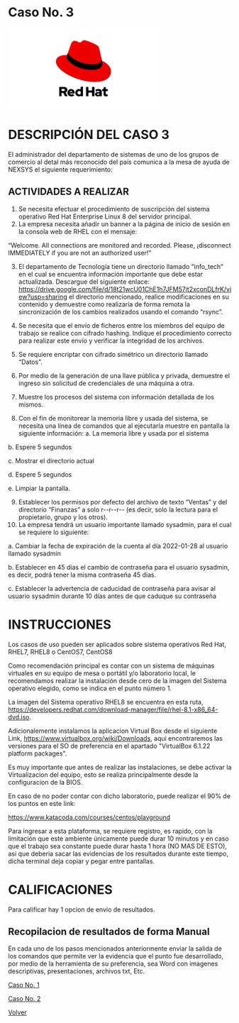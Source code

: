 # Caso No. 3

![Ref](Images/red-hat-logo.png)

# DESCRIPCIÓN DEL CASO 3
El administrador del departamento de sistemas de uno de los grupos de comercio al detal más reconocido del país comunica a la mesa de ayuda de NEXSYS el siguiente requerimiento:

## ACTIVIDADES A REALIZAR
1.	Se necesita efectuar el procedimiento de suscripción del sistema operativo Red Hat Enterprise Linux 8 del servidor principal.
2.	La empresa necesita añadir un banner a la página de inicio de sesión en la consola web de RHEL con el mensaje:

 “Welcome. All connections are monitored and recorded. Please, ¡disconnect IMMEDIATELY if you are not an authorized user!”

3.	El departamento de Tecnología tiene un directorio llamado “info_tech” en el cual se encuentra información importante que debe estar actualizada. Descargue del siguiente enlace: 
https://drive.google.com/file/d/18t21wcU01ChE1h7JFM57it2xconDLfrK/view?usp=sharing
el directorio mencionado, realice modificaciones en su contenido y demuestre como realizaría de forma remota la sincronización de los cambios realizados usando el comando “rsync”.

4.	Se necesita que el envío de ficheros entre los miembros del equipo de trabajo se realice con cifrado hashing. Indique el procedimiento correcto para realizar este envío y verificar la integridad de los archivos.
5.	Se requiere encriptar con cifrado simétrico un directorio llamado “Datos”.
6.	Por medio de la generación de una llave pública y privada, demuestre el ingreso sin solicitud de credenciales de una máquina a otra.
7.	Muestre los procesos del sistema con información detallada de los mismos.
8.	Con el fin de monitorear la memoria libre y usada del sistema, se necesita una línea de comandos que al ejecutarla muestre en pantalla la siguiente información:
a.	La memoria libre y usada por el sistema

b.	Espere 5 segundos

c.	Mostrar el directorio actual

d.	Espere 5 segundos

e.	Limpiar la pantalla.

9.	Establecer los permisos por defecto del archivo de texto “Ventas” y del directorio “Finanzas” a solo r--r--r-- (es decir, solo la lectura para el propietario, grupo y los otros).
10.	La empresa tendrá un usuario importante llamado sysadmin, para el cual se requiere lo siguiente:

a.	Cambiar la fecha de expiración de la cuenta al día 2022-01-28 al usuario llamado sysadmin

b.	Establecer en 45 días el cambio de contraseña para el usuario sysadmin, es decir, podrá tener la misma contraseña 45 días.

c.	Establecer la advertencia de caducidad de contraseña para avisar al usuario sysadmin durante 10 días antes de que caduque su contraseña



# INSTRUCCIONES

Los casos de uso pueden ser aplicados sobre sistema operativos Red Hat, RHEL7, RHEL8 o CentOS7, CentOS8

Como recomendación principal es contar con un sistema de máquinas virtuales en su equipo de mesa o portátil y/o laboratorio local, le recomendamos realizar la instalación desde cero de la imagen del Sistema operativo elegido, como se indica en el punto número 1.

La imagen del Sistema operativo RHEL8 se encuentra en esta ruta, https://developers.redhat.com/download-manager/file/rhel-8.1-x86_64-dvd.iso. 

Adicionalemente instalamos la aplicacion Virtual Box desde el siguiente Link, https://www.virtualbox.org/wiki/Downloads, aqui encontraremos las versiones para el SO de preferencia en el apartado "VirtualBox 6.1.22 platform packages".

Es muy importante que antes de realizar las instalaciones, se debe activar la Virtualizacion del equipo, esto se realiza principalmente desde la configuracion de la BIOS.

En caso de no poder contar con dicho laboratorio, puede realizar el 90% de los puntos en este link:

https://www.katacoda.com/courses/centos/playground

Para ingresar a esta plataforma, se requiere registro, es rapido, con la limitación que este ambiente únicamente puede durar 10 minutos y en caso que el trabajo sea constante puede durar hasta 1 hora (NO MAS DE ESTO), asi que deberia sacar las evidencias de los resultados durante este tiempo, dicha terminal deja copiar y pegar entre pantallas.

# CALIFICACIONES
Para calificar hay 1 opcion de envio de resultados.

## Recopilacion de resultados de forma Manual
En cada uno de los pasos mencionados anteriormente enviar la salida de los comandos que permite ver la evidencia que el punto fue desarrollado, por medio de la herramienta de su preferencia, sea Word con imagenes descriptivas, presentaciones, archivos txt, Etc.

[Caso No. 1](Caso1.md)

[Caso No. 2](Caso2.md) 

[Volver](README.md)
